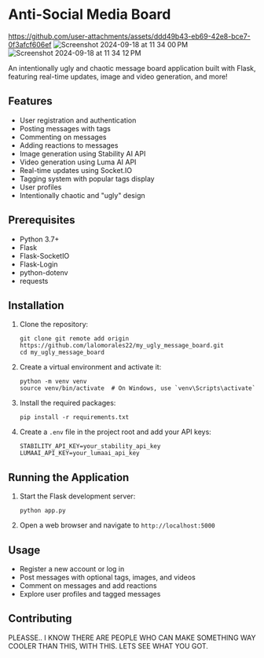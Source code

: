 # Anti-Social Media Board


https://github.com/user-attachments/assets/ddd49b43-eb69-42e8-bce7-0f3afcf606ef
![Screenshot 2024-09-18 at 11 34 00 PM](https://github.com/user-attachments/assets/cc2d5a49-6f21-4e14-8275-ae90cb04ef3b)
![Screenshot 2024-09-18 at 11 34 12 PM](https://github.com/user-attachments/assets/5332035d-0bd9-4acd-b072-291fa504ddf6)


An intentionally ugly and chaotic message board application built with Flask, featuring real-time updates, image and video generation, and more!

## Features

- User registration and authentication
- Posting messages with tags
- Commenting on messages
- Adding reactions to messages
- Image generation using Stability AI API
- Video generation using Luma AI API
- Real-time updates using Socket.IO
- Tagging system with popular tags display
- User profiles
- Intentionally chaotic and "ugly" design

## Prerequisites

- Python 3.7+
- Flask
- Flask-SocketIO
- Flask-Login
- python-dotenv
- requests

## Installation

1. Clone the repository:
   ```
   git clone git remote add origin https://github.com/lalomorales22/my_ugly_message_board.git
   cd my_ugly_message_board
   ```

2. Create a virtual environment and activate it:
   ```
   python -m venv venv
   source venv/bin/activate  # On Windows, use `venv\Scripts\activate`
   ```

3. Install the required packages:
   ```
   pip install -r requirements.txt
   ```

4. Create a `.env` file in the project root and add your API keys:
   ```
   STABILITY_API_KEY=your_stability_api_key
   LUMAAI_API_KEY=your_lumaai_api_key
   ```

## Running the Application

1. Start the Flask development server:
   ```
   python app.py
   ```

2. Open a web browser and navigate to `http://localhost:5000`

## Usage

- Register a new account or log in
- Post messages with optional tags, images, and videos
- Comment on messages and add reactions
- Explore user profiles and tagged messages

## Contributing

PLEASSE.. I KNOW THERE ARE PEOPLE WHO CAN MAKE SOMETHING WAY COOLER THAN THIS, WITH THIS. LETS SEE WHAT YOU GOT.
